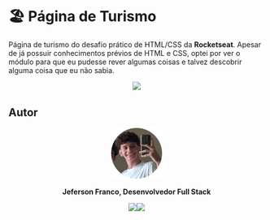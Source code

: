 ﻿# 🏖 Página de Turismo

Página de turismo do desafio prático de HTML/CSS da **Rocketseat**. Apesar de já possuir conhecimentos prévios de HTML e CSS, optei por ver o módulo para que eu pudesse rever algumas coisas e talvez descobrir alguma coisa que eu não sabia.

<div align = "center">
<img src='./assets/github/full-page.png'>
</div>

## Autor

<div align = center>
 <img src = './assets/github/fotominhacircle.png' style = "width: 100px;">
 <p> <b> Jeferson Franco, Desenvolvedor Full Stack </b> </p> 
 <a style = "text-decoration: none;" href = "https://github.com/jefolidev"><img src = "https://skillicons.dev/icons?i=linkedin" style = "width: 20px;"></a><a style = "text-decoration: none;" href = "https://www.linkedin.com/in/jeferson-franco-1349062b0/"><img src = "https://skillicons.dev/icons?i=github&theme=light" style = "width: 20px;"></a>
</div>
